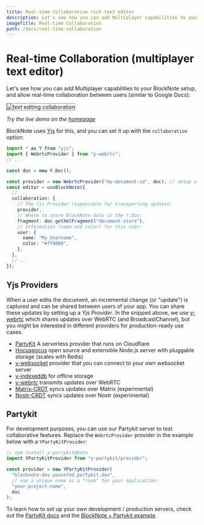 ```yaml
---
title: Real-time Collaborative rich text editor
description: Let's see how you can add Multiplayer capabilities to your BlockNote setup, and allow real-time collaboration between users (similar to Google Docs)
imageTitle: Real-time Collaboration
path: /docs/real-time-collaboration
---
```


# Real-time Collaboration (multiplayer text editor)

Let's see how you can add Multiplayer capabilities to your BlockNote setup, and allow real-time collaboration between users (similar to Google Docs):

<img style="max-width:300px; border:1px solid gray" src="../public/img/features/collaboration.gif" alt="text editing collaboration">

_Try the live demo <!--[below](#live-demo) or --> on the [homepage](https://www.blocknotejs.org)_

BlockNote uses [Yjs](https://github.com/yjs/yjs) for this, and you can set it up with the `collaboration` option:

```typescript
import * as Y from "yjs";
import { WebrtcProvider } from "y-webrtc";
// ...

const doc = new Y.Doc();

const provider = new WebrtcProvider("my-document-id", doc); // setup a yjs provider (explained below)
const editor = useBlockNote({
  // ...
  collaboration: {
    // The Yjs Provider responsible for transporting updates:
    provider,
    // Where to store BlockNote data in the Y.Doc:
    fragment: doc.getXmlFragment("document-store"),
    // Information (name and color) for this user:
    user: {
      name: "My Username",
      color: "#ff0000",
    },
  },
  // ...
});
```

## Yjs Providers

When a user edits the document, an incremental change (or "update") is captured and can be shared between users of your app. You can share these updates by setting up a _Yjs Provider_. In the snipped above, we use [y-webrtc](https://github.com/yjs/y-webrtc) which shares updates over WebRTC (and BroadcastChannel), but you might be interested in different providers for production-ready use cases.

- [PartyKit](https://www.partykit.io/) A serverless provider that runs on Cloudflare
- [Hocuspocus](https://www.hocuspocus.dev/) open source and extensible Node.js server with pluggable storage (scales with Redis)
- [y-websocket](https://github.com/yjs/y-websocket) provider that you can connect to your own websocket server
- [y-indexeddb](https://github.com/yjs/y-indexeddb) for offline storage
- [y-webrtc](https://github.com/yjs/y-webrtc) transmits updates over WebRTC
- [Matrix-CRDT](https://github.com/yousefED/matrix-crdt) syncs updates over Matrix (experimental)
- [Nostr-CRDT](https://github.com/yousefED/nostr-crdt) syncs updates over Nostr (experimental)

## Partykit

For development purposes, you can use our Partykit server to test collaborative features. Replace the `WebrtcProvider` provider in the example below with a `YPartyKitProvider`:

```typescript
// npm install y-partykit@beta
import YPartyKitProvider from "y-partykit/provider";

const provider = new YPartyKitProvider(
  "blocknote-dev.yousefed.partykit.dev",
  // use a unique name as a "room" for your application:
  "your-project-name",
  doc
);
```

To learn how to set up your own development / production servers, check out the [PartyKit docs](https://github.com/partykit/partykit) and the [BlockNote + Partykit example](https://github.com/partykit/partykit/tree/main/examples/blocknote).

<!-- # Live demo

Below, two editors are connected to each other. Note that anything you type is shared live with other visitors of this webpage, so be friendly ;)

::: sandbox {template=react-ts}

```typescript-vue /App.tsx
import { BlockNoteEditor } from "@blocknote/core";
import { BlockNoteView, useBlockNote } from "@blocknote/react";
import YPartyKitProvider from "y-partykit/provider";
import * as Y from "yjs";
import "@blocknote/core/style.css";

const doc = new Y.Doc();
const provider = new YPartyKitProvider(
  "blocknote-dev.yousefed.partykit.dev",
  // use a unique name as a "room" for your application:
  "docs-demo",
  doc
);

export default function App() {
  // Creates a new editor instance.
  const editor: BlockNoteEditor | null = useBlockNote({
    collaboration: {
      provider,
      fragment: doc.getXmlFragment("document-store"),
      user: {
        name: "User 1",
        color: "#ff0000",
      },
    },
  });

  // Renders the editor instance using a React component.
  return <BlockNoteView editor={editor} theme={"{{ getTheme(isDark) }}"} />;
}
```

```css-vue /styles.css [hidden]
{{ getStyles(isDark) }}
```

:::

::: sandbox {template=react-ts}

```typescript-vue /App.tsx
import { BlockNoteEditor } from "@blocknote/core";
import { BlockNoteView, useBlockNote } from "@blocknote/react";
import YPartyKitProvider from "y-partykit/provider";
import * as Y from "yjs";
import "@blocknote/core/style.css";

const doc = new Y.Doc();
const provider = new YPartyKitProvider(
  "blocknote-dev.yousefed.partykit.dev",
  // use a unique name as a "room" for your application:
  "docs-demo",
  doc
);

export default function App() {
  // Creates a new editor instance.
  const editor: BlockNoteEditor | null = useBlockNote({
    collaboration: {
      provider,
      fragment: doc.getXmlFragment("document-store"),
      user: {
        name: "User 2",
        color: "#00ff00",
      },
    },
  });

  // Renders the editor instance using a React component.
  return <BlockNoteView editor={editor} theme={"{{ getTheme(isDark) }}"} />;
}
```

```css-vue /styles.css [hidden]
{{ getStyles(isDark) }}
```

::: -->

